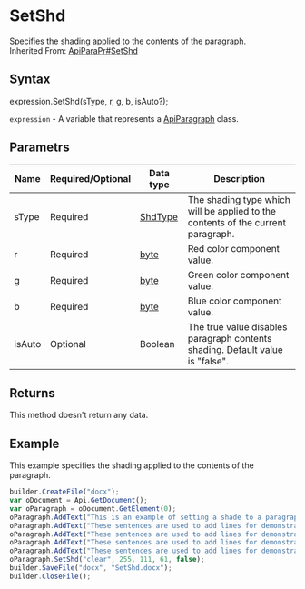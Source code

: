 # SetShd

Specifies the shading applied to the contents of the paragraph.<br>Inherited From: [ApiParaPr#SetShd](../../ApiParaPr/Methods/SetShd.md)

## Syntax

expression.SetShd(sType, r, g, b, isAuto?);

`expression` - A variable that represents a [ApiParagraph](../ApiParagraph.md) class.

## Parametrs

| **Name** | **Required/Optional** | **Data type** | **Description** |
| ------------- | ------------- | ------------- | ------------- |
| sType | Required | [ShdType](../../../Enumerations/ShdType.md) | The shading type which will be applied to the contents of the current paragraph. |
| r | Required | [byte](../../../Enumerations/byte.md) | Red color component value. |
| g | Required | [byte](../../../Enumerations/byte.md) | Green color component value. |
| b | Required | [byte](../../../Enumerations/byte.md) | Blue color component value. |
| isAuto | Optional | Boolean | The true value disables paragraph contents shading. Default value is "false". |

## Returns

This method doesn't return any data.

## Example

This example specifies the shading applied to the contents of the paragraph.

```javascript
builder.CreateFile("docx");
var oDocument = Api.GetDocument();
var oParagraph = oDocument.GetElement(0);
oParagraph.AddText("This is an example of setting a shade to a paragraph. ");
oParagraph.AddText("These sentences are used to add lines for demonstrative purposes. ");
oParagraph.AddText("These sentences are used to add lines for demonstrative purposes. ");
oParagraph.AddText("These sentences are used to add lines for demonstrative purposes. ");
oParagraph.AddText("These sentences are used to add lines for demonstrative purposes. ");
oParagraph.SetShd("clear", 255, 111, 61, false);
builder.SaveFile("docx", "SetShd.docx");
builder.CloseFile();
```